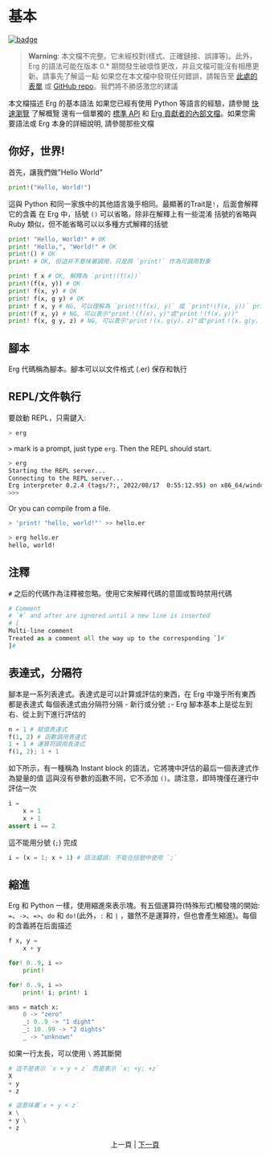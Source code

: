 # 基本

[![badge](https://img.shields.io/endpoint.svg?url=https%3A%2F%2Fgezf7g7pd5.execute-api.ap-northeast-1.amazonaws.com%2Fdefault%2Fsource_up_to_date%3Fowner%3Derg-lang%26repos%3Derg%26ref%3Dmain%26path%3Ddoc/EN/syntax/00_basic.md%26commit_hash%3D13f2d31aee9012f60b7a40d4b764921f1419cdfe)](https://gezf7g7pd5.execute-api.ap-northeast-1.amazonaws.com/default/source_up_to_date?owner=erg-lang&repos=erg&ref=main&path=doc/EN/syntax/00_basic.md&commit_hash=13f2d31aee9012f60b7a40d4b764921f1419cdfe)

> __Warning__: 本文檔不完整。它未經校對(樣式、正確鏈接、誤譯等)。此外，Erg 的語法可能在版本 0.* 期間發生破壞性更改，并且文檔可能沒有相應更新。請事先了解這一點
> 如果您在本文檔中發現任何錯誤，請報告至 [此處的表單](https://forms.gle/HtLYRfYzWCAaeTGb6) 或 [GitHub repo](https://github.com/erg-lang/erg/issues/new?assignees=&labels=bug&template=bug_report.yaml)。我們將不勝感激您的建議

本文檔描述 Erg 的基本語法
如果您已經有使用 Python 等語言的經驗，請參閱 [快速瀏覽](quick_tour.md) 了解概覽
還有一個單獨的 [標準 API](../API/index.md) 和 [Erg 貢獻者的內部文檔](../dev_guide/index.md)。如果您需要語法或 Erg 本身的詳細說明, 請參閱那些文檔

## 你好，世界&excl;

首先，讓我們做"Hello World"

```python
print!("Hello, World!")
```

這與 Python 和同一家族中的其他語言幾乎相同。最顯著的Trait是`!`，后面會解釋它的含義
在 Erg 中，括號 `()` 可以省略，除非在解釋上有一些混淆
括號的省略與 Ruby 類似，但不能省略可以以多種方式解釋的括號

```python
print! "Hello, World!" # OK
print! "Hello,", "World!" # OK
print!() # OK
print! # OK, 但這并不意味著調用，只是將 `print!` 作為可調用對象

print! f x # OK, 解釋為 `print!(f(x))`
print!(f(x, y)) # OK
print! f(x, y) # OK
print! f(x, g y) # OK
print! f x, y # NG, 可以理解為 `print!(f(x), y)` 或 `print!(f(x, y))` print!
print!(f x, y) # NG, 可以表示"print！(f(x)，y)"或"print！(f(x，y))"
print! f(x, g y, z) # NG, 可以表示"print！(x，g(y)，z)"或"print！(x，g(y，z))"
```

## 腳本

Erg 代碼稱為腳本。腳本可以以文件格式 (.er) 保存和執行

## REPL/文件執行

要啟動 REPL，只需鍵入: 

```sh
> erg
```

`>` mark is a prompt, just type `erg`.
Then the REPL should start.

```sh
> erg
Starting the REPL server...
Connecting to the REPL server...
Erg interpreter 0.2.4 (tags/?:, 2022/08/17  0:55:12.95) on x86_64/windows
>>>
```

Or you can compile from a file.

```sh
> 'print! "hello, world!"' >> hello.er

> erg hello.er
hello, world!
```

## 注釋

`#` 之后的代碼作為注釋被忽略。使用它來解釋代碼的意圖或暫時禁用代碼

```python
# Comment
# `#` and after are ignored until a new line is inserted
# [
Multi-line comment
Treated as a comment all the way up to the corresponding `]#`
]# 
```

## 表達式，分隔符

腳本是一系列表達式。表達式是可以計算或評估的東西，在 Erg 中幾乎所有東西都是表達式
每個表達式由分隔符分隔 - 新行或分號 `;`-
Erg 腳本基本上是從左到右、從上到下進行評估的

```python
n = 1 # 賦值表達式
f(1, 2) # 函數調用表達式
1 + 1 # 運算符調用表達式
f(1, 2); 1 + 1
```

如下所示，有一種稱為 Instant block 的語法，它將塊中評估的最后一個表達式作為變量的值
這與沒有參數的函數不同，它不添加 `()`。請注意，即時塊僅在運行中評估一次

```python
i =
    x = 1
    x + 1
assert i == 2
```

這不能用分號 (`;`) 完成

```python
i = (x = 1; x + 1) # 語法錯誤: 不能在括號中使用 `;`
```

## 縮進

Erg 和 Python 一樣，使用縮進來表示塊。有五個運算符(特殊形式)觸發塊的開始: `=`、`->`、`=>`、`do` 和 `do!`(此外，`:` 和 `|` ，雖然不是運算符，但也會產生縮進)。每個的含義將在后面描述

```python
f x, y =
    x + y

for! 0..9, i =>
    print!

for! 0..9, i =>
    print! i; print! i

ans = match x:
    0 -> "zero"
    _: 0..9 -> "1 dight"
    _: 10..99 -> "2 dights"
    _ -> "unknown"
```

如果一行太長，可以使用 `\` 將其斷開

```python
# 這不是表示 `x + y + z` 而是表示 `x; +y; +z`
X
+ y
+ z

# 這意味著`x + y + z`
x \
+ y \
+ z
```

<p align='center'>
    上一頁 | <a href='./01_literal.md'>下一頁</a>
</p>
